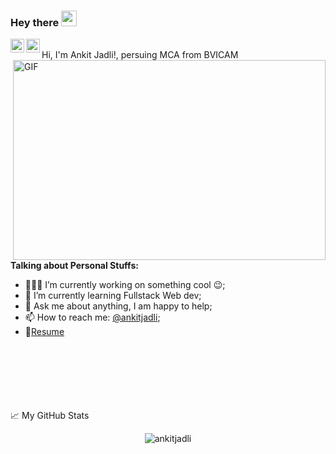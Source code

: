 ### Hey there <img src="https://media.giphy.com/media/hvRJCLFzcasrR4ia7z/giphy.gif" width="25px">
<a href="https://twitter.com/ankitjadli">
  <img align="left" alt="Ankit Jadli | Twitter" width="22px" src="https://raw.githubusercontent.com/peterthehan/peterthehan/master/assets/twitter.svg" />
</a>
<a href="https://www.linkedin.com/in/ankitjadli/">
  <img align="left" alt="Ankit's LinkedIN" width="22px" src="https://raw.githubusercontent.com/peterthehan/peterthehan/master/assets/linkedin.svg" />
</a>


<br>
Hi, I'm Ankit Jadli!, persuing MCA from BVICAM

  <img align="right" alt="GIF" src="https://github.com/abhisheknaiidu/abhisheknaiidu/blob/master/code.gif?raw=true" width="500" height="320" />
  
**Talking about Personal Stuffs:**

- 👨🏽‍💻 I’m currently working on something cool :wink:;
- 🌱 I’m currently learning Fullstack Web dev; 
- 💬 Ask me about anything, I am happy to help;
- 📫 How to reach me: [@ankitjadli](https://twitter.com/ankitjadli);
- 📝[Resume](https://drive.google.com/file/d/1cRKAcCtEtVDRNS2Ll_z5DQw7XPDoTqCm/view?usp=sharing)




<br><br><br><br><br><br>
📈 My GitHub Stats
<br>
<p align="center"> <img src="https://github-readme-stats.vercel.app/api?username=ankitjadli&show_icons=true&theme=gotham" alt="ankitjadli" />




